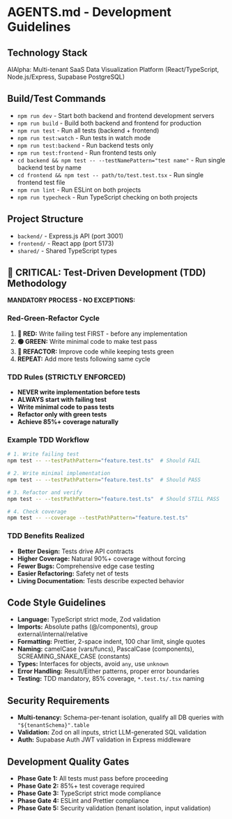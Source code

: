 # AGENTS.md - Development Guidelines

## Technology Stack
AIAlpha: Multi-tenant SaaS Data Visualization Platform (React/TypeScript, Node.js/Express, Supabase PostgreSQL)

## Build/Test Commands
- `npm run dev` - Start both backend and frontend development servers
- `npm run build` - Build both backend and frontend for production  
- `npm run test` - Run all tests (backend + frontend)
- `npm run test:watch` - Run tests in watch mode
- `npm run test:backend` - Run backend tests only
- `npm run test:frontend` - Run frontend tests only
- `cd backend && npm test -- --testNamePattern="test name"` - Run single backend test by name
- `cd frontend && npm test -- path/to/test.test.tsx` - Run single frontend test file
- `npm run lint` - Run ESLint on both projects
- `npm run typecheck` - Run TypeScript checking on both projects

## Project Structure
- `backend/` - Express.js API (port 3001)
- `frontend/` - React app (port 5173)  
- `shared/` - Shared TypeScript types

## 🚨 CRITICAL: Test-Driven Development (TDD) Methodology

**MANDATORY PROCESS - NO EXCEPTIONS:**

### Red-Green-Refactor Cycle
1. **🔴 RED:** Write failing test FIRST - before any implementation
2. **🟢 GREEN:** Write minimal code to make test pass
3. **🔄 REFACTOR:** Improve code while keeping tests green
4. **REPEAT:** Add more tests following same cycle

### TDD Rules (STRICTLY ENFORCED)
- **NEVER write implementation before tests**
- **ALWAYS start with failing test**
- **Write minimal code to pass tests**
- **Refactor only with green tests**
- **Achieve 85%+ coverage naturally**

### Example TDD Workflow
```bash
# 1. Write failing test
npm test -- --testPathPattern="feature.test.ts"  # Should FAIL

# 2. Write minimal implementation
npm test -- --testPathPattern="feature.test.ts"  # Should PASS

# 3. Refactor and verify
npm test -- --testPathPattern="feature.test.ts"  # Should STILL PASS

# 4. Check coverage
npm test -- --coverage --testPathPattern="feature.test.ts"
```

### TDD Benefits Realized
- **Better Design:** Tests drive API contracts
- **Higher Coverage:** Natural 90%+ coverage without forcing
- **Fewer Bugs:** Comprehensive edge case testing
- **Easier Refactoring:** Safety net of tests
- **Living Documentation:** Tests describe expected behavior

## Code Style Guidelines
- **Language:** TypeScript strict mode, Zod validation
- **Imports:** Absolute paths (@/components), group external/internal/relative
- **Formatting:** Prettier, 2-space indent, 100 char limit, single quotes
- **Naming:** camelCase (vars/funcs), PascalCase (components), SCREAMING_SNAKE_CASE (constants)
- **Types:** Interfaces for objects, avoid `any`, use `unknown`
- **Error Handling:** Result/Either patterns, proper error boundaries
- **Testing:** TDD mandatory, 85% coverage, `*.test.ts/.tsx` naming

## Security Requirements
- **Multi-tenancy:** Schema-per-tenant isolation, qualify all DB queries with `"${tenantSchema}".table`
- **Validation:** Zod on all inputs, strict LLM-generated SQL validation
- **Auth:** Supabase Auth JWT validation in Express middleware

## Development Quality Gates
- **Phase Gate 1:** All tests must pass before proceeding
- **Phase Gate 2:** 85%+ test coverage required
- **Phase Gate 3:** TypeScript strict mode compliance
- **Phase Gate 4:** ESLint and Prettier compliance
- **Phase Gate 5:** Security validation (tenant isolation, input validation)